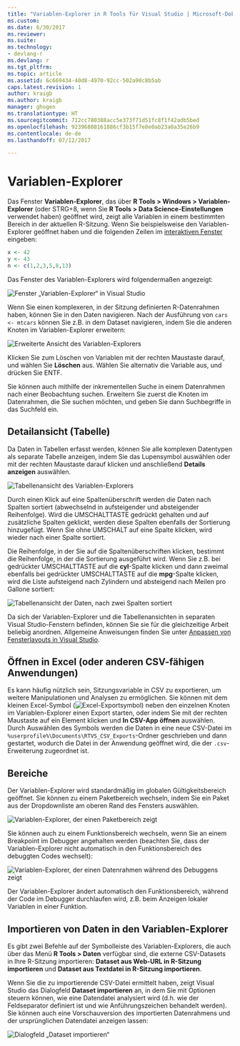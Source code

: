 ```yaml
---
title: "Variablen-Explorer in R Tools für Visual Studio | Microsoft-Dokumentation"
ms.custom: 
ms.date: 6/30/2017
ms.reviewer: 
ms.suite: 
ms.technology:
- devlang-r
ms.devlang: r
ms.tgt_pltfrm: 
ms.topic: article
ms.assetid: 6c669434-40d8-4970-92cc-502a98c8b5ab
caps.latest.revision: 1
author: kraigb
ms.author: kraigb
manager: ghogen
ms.translationtype: HT
ms.sourcegitcommit: 712cc780388acc5e373f71d51fc8f1f42adb5bed
ms.openlocfilehash: 92396808161886cf3b15f7e8e0ab23a0a35e26b9
ms.contentlocale: de-de
ms.lasthandoff: 07/12/2017

---
```


# <a name="variable-explorer"></a>Variablen-Explorer

Das Fenster **Variablen-Explorer**, das über **R Tools > Windows > Variablen-Explorer** (oder STRG+8, wenn Sie **R Tools > Data Science-Einstellungen** verwendet haben) geöffnet wird, zeigt alle Variablen in einem bestimmten Bereich in der aktuellen R-Sitzung. Wenn Sie beispielsweise den Variablen-Explorer geöffnet haben und die folgenden Zeilen im [interaktiven Fenster](interactive-repl.md) eingeben:

```R
x <- 42
y <- 43
n <- c(1,2,3,5,8,13)
```
 
Das Fenster des Variablen-Explorers wird folgendermaßen angezeigt:

![Fenster „Variablen-Explorer“ in Visual Studio](media/variable-explorer-window.png)

Wenn Sie einen komplexeren, in der Sitzung definierten R-Datenrahmen haben, können Sie in den Daten navigieren. Nach der Ausführung von `cars <- mtcars` können Sie z.B. in dem Dataset navigieren, indem Sie die anderen Knoten im Variablen-Explorer erweitern:
 
![Erweiterte Ansicht des Variablen-Explorers](media/variable-explorer-expanded-results.png)
 
Klicken Sie zum Löschen von Variablen mit der rechten Maustaste darauf, und wählen Sie **Löschen** aus. Wählen Sie alternativ die Variable aus, und drücken Sie ENTF.

Sie können auch mithilfe der inkrementellen Suche in einem Datenrahmen nach einer Beobachtung suchen. Erweitern Sie zuerst die Knoten im Datenrahmen, die Sie suchen möchten, und geben Sie dann Suchbegriffe in das Suchfeld ein.

## <a name="details-table-view"></a>Detailansicht (Tabelle)

Da Daten in Tabellen erfasst werden, können Sie alle komplexen Datentypen als separate Tabelle anzeigen, indem Sie das Lupensymbol auswählen oder mit der rechten Maustaste darauf klicken und anschließend **Details anzeigen** auswählen. 

![Tabellenansicht des Variablen-Explorers](media/variable-explorer-table-view.png)

Durch einen Klick auf eine Spaltenüberschrift werden die Daten nach Spalten sortiert (abwechselnd in aufsteigender und absteigender Reihenfolge). Wird die UMSCHALTTASTE gedrückt gehalten und auf zusätzliche Spalten geklickt, werden diese Spalten ebenfalls der Sortierung hinzugefügt. Wenn Sie ohne UMSCHALT auf eine Spalte klicken, wird wieder nach einer Spalte sortiert.

Die Reihenfolge, in der Sie auf die Spaltenüberschriften klicken, bestimmt die Reihenfolge, in der die Sortierung ausgeführt wird. Wenn Sie z.B. bei gedrückter UMSCHALTTASTE auf die **cyl**-Spalte klicken und dann zweimal ebenfalls bei gedrückter UMSCHALTTASTE auf die **mpg**-Spalte klicken, wird die Liste aufsteigend nach Zylindern und absteigend nach Meilen pro Gallone sortiert:

![Tabellenansicht der Daten, nach zwei Spalten sortiert](media/variable-explorer-table-view-sorting.png)

Da sich der Variablen-Explorer und die Tabellenansichten in separaten Visual Studio-Fenstern befinden, können Sie sie für die gleichzeitige Arbeit beliebig anordnen. Allgemeine Anweisungen finden Sie unter [Anpassen von Fensterlayouts in Visual Studio](../ide/customizing-window-layouts-in-visual-studio.md).

## <a name="open-in-excel-or-other-csv-capable-application"></a>Öffnen in Excel (oder anderen CSV-fähigen Anwendungen)

Es kann häufig nützlich sein, Sitzungsvariable in CSV zu exportieren, um weitere Manipulationen und Analysen zu ermöglichen. Sie können mit dem kleinen Excel-Symbol (![Excel-Exportsymbol](media/variable-explorer-excel-icon.png)) neben den einzelnen Knoten im Variablen-Explorer einen Export starten, oder indem Sie mit der rechten Maustaste auf ein Element klicken und **In CSV-App öffnen** auswählen. Durch Auswählen des Symbols werden die Daten in eine neue CSV-Datei im `%userprofile%\Documents\RTVS_CSV_Exports`-Ordner geschrieben und dann gestartet, wodurch die Datei in der Anwendung geöffnet wird, die der `.csv`-Erweiterung zugeordnet ist.

## <a name="scopes"></a>Bereiche

Der Variablen-Explorer wird standardmäßig im globalen Gültigkeitsbereich geöffnet. Sie können zu einem Paketbereich wechseln, indem Sie ein Paket aus der Dropdownliste am oberen Rand des Fensters auswählen.

![Variablen-Explorer, der einen Paketbereich zeigt](media/variable-explorer-package-scopes.png)

Sie können auch zu einem Funktionsbereich wechseln, wenn Sie an einem Breakpoint im Debugger angehalten werden (beachten Sie, dass der Variablen-Explorer nicht automatisch in den Funktionsbereich des debuggten Codes wechselt):

![Variablen-Explorer, der einen Datenrahmen während des Debuggens zeigt](media/variable-explorer-as-locals-window.png)

Der Variablen-Explorer ändert automatisch den Funktionsbereich, während der Code im Debugger durchlaufen wird, z.B. beim Anzeigen lokaler Variablen in einer Funktion.


## <a name="importing-data-into-variable-explorer"></a>Importieren von Daten in den Variablen-Explorer

Es gibt zwei Befehle auf der Symbolleiste des Variablen-Explorers, die auch über das Menü **R Tools > Daten** verfügbar sind, die externe CSV-Datasets in Ihre R-Sitzung importieren: **Dataset aus Web-URL in R-Sitzung importieren** und **Dataset aus Textdatei in R-Sitzung importieren**. 

Wenn Sie die zu importierende CSV-Datei ermittelt haben, zeigt Visual Studio das Dialogfeld **Dataset importieren** an, in dem Sie mit Optionen steuern können, wie eine Datendatei analysiert wird (d.h. wie der Feldseparator definiert ist und wie Anführungszeichen behandelt werden). Sie können auch eine Vorschauversion des importierten Datenrahmens und der ursprünglichen Datendatei anzeigen lassen:

![Dialogfeld „Dataset importieren“](media/variable-explorer-import-dataset-dialog.png)

